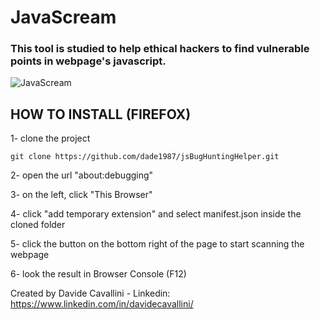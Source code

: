 # JavaScream

### This tool is studied to help ethical hackers to find vulnerable points in webpage's javascript.

![JavaScream](https://github.com/dade1987/jsBugHuntingHelper/blob/main/images/JavaScream.jpeg?raw=true)

## HOW TO INSTALL (FIREFOX)

1- clone the project
```
git clone https://github.com/dade1987/jsBugHuntingHelper.git
```

2- open the url "about:debugging"

3- on the left, click "This Browser"

4- click "add temporary extension" and select manifest.json inside the cloned folder

5- click the button on the bottom right of the page to start scanning the webpage

6- look the result in Browser Console (F12)

Created by Davide Cavallini - Linkedin: https://www.linkedin.com/in/davidecavallini/
